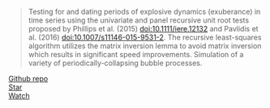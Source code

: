 > Testing for and dating periods of explosive dynamics (exuberance) in time series using the univariate and panel recursive unit root tests proposed by Phillips et al. (2015) <doi:10.1111/iere.12132> and Pavlidis et al. (2016) <doi:10.1007/s11146-015-9531-2>. The recursive least-squares algorithm utilizes the matrix inversion lemma to avoid matrix inversion which results in significant speed improvements. Simulation of a variety of periodically-collapsing bubble processes.

<script async defer src="https://buttons.github.io/buttons.js"></script>
  
  <div class="row">
    <div class="column">
      <a class="github-button" href="https://github.com/kvasilopoulos/exuber" data-size="large"
      aria-label="Follow @kvasilopoulos on GitHub">Github repo</a>
        </div>
        <div class="column">
        <a class="github-button" href="https://github.com/kvasilopoulos/exuber" data-icon="octicon-star" data-size="large" aria-label="Star kvasilopoulos/exuber on GitHub">Star</a>
        </div>
        <div class="column">
        <a class="github-button" href="https://github.com/kvasilopoulos/exuber/subscription" data-icon="octicon-eye" data-size="large" aria-label="Watch kvasilopoulos/exuber on GitHub">Watch</a>
        </div>
        </div>